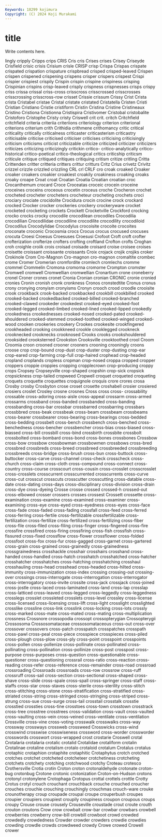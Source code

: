 ```yaml
---
Keywords: 18299 kojimura
Copyright: (C) 2024 Koji Murakami
---
```


# title

Write contents here.



lingly cripply Cripps
crips CRIS Cris cris Crises crises Crisey Criseyde Crisfield crisic
crisis Crisium crisle CRISP crisp Crispa Crispas crispate crispated crispation
crispature crispbread crisped crisped-leaved Crispen crispen crispened crispening crispens crisper
crispers crispest Crispi crispier crispiest crispily Crispin crispin crispine crispiness
crisping Crispinian crispins crisp-leaved crisply crispness crispnesses crisps crispy criss
crissa crissal criss-cross crisscross crisscrossed crisscrosses crisscrossing crisscross-row crisset Crissie
crissum Crissy Crist Crista crista Cristabel cristae Cristal cristate cristated
Cristatella Cristen Cristi Cristian Cristiano Cristie cristiform Cristin Cristina Cristine
Cristineaux Cristino Cristiona Cristionna Cristispira Cristivomer Cristobal cristobalite Cristoforo Cristophe
Cristy cristy Criswell crit crit. critch Critchfield critchfield criteria criteriia
criteriions criteriology criterion criterional criterions criterium crith Crithidia crithmene crithomancy
critic critical criticality critically criticalness criticaster criticasterism criticastry criticisable criticise
criticised criticiser criticises criticising criticisingly criticism criticisms criticist criticizable criticize
criticized criticizer criticizers criticizes criticizing criticizingly critickin critico- critico-analytically critico-historical
critico-poetical critico-theological critics criticship criticsm criticule critique critiqued critiques critiquing
critism critize critling Critta Crittenden critter critteria critters crittur critturs
Critz Crius crivetz Crivitz crizzel crizzle crizzled crizzling CRL crl
CRLF cro croak croaked Croaker croaker croakers croakier croakiest croakily
croakiness croaking croaks croaky croape Croat croat Croatan Croatia Croatian
croatian croc Crocanthemum crocard Croce Croceatas croceic crocein croceine croceines
croceins croceous crocetin croceus croche Crocheron crochet crocheted crocheter crocheters
crocheteur crocheting crochets croci crociary crociate crocidolite Crocidura crocin crocine
crock crockard crocked Crocker crocker crockeries crockery crockeryware crocket crocketed
crocketing crockets Crockett Crocketville Crockford crocking crocko crocks crocky crocodile
crocodilean crocodiles Crocodilia crocodilian Crocodilidae crocodiline crocodilite crocodility crocodiloid Crocodilus
Crocodylidae Crocodylus crocoisite crocoite crocoites croconate croconic Crocosmia crocs Crocus
crocus crocused crocuses crocuta Croesi Croesus Croesuses Croesusi Crofoot Croft
croft crofter crofterization crofterize crofters crofting croftland Crofton crofts Croghan
croh croighle croiik crois croisad croisade croisard croise croisee croises
croisette croissant croissante croissants Croix crojack crojik crojiks croker Crokinole
Crom Cro-Magnon Cro-magnon cro-magnon cromaltite crombec crome Cromer Cromerian cromfordite
cromlech cromlechs cromme crommel Crommelin Cromona cromorna cromorne Crompton cromster
Cromwell cromwell Cromwellian cromwellian Cronartium crone croneberry cronel Croner crones
cronet Cronia Cronian cronian CRONIC cronie cronied cronies Cronin cronish
cronk cronkness Cronos cronstedtite Cronus cronus crony cronying cronyism cronyisms
Cronyn crooch crood croodle crooisite crook crookback crook-backed crookbacked crookbill
crookbilled crooked crooked-backed crookedbacked crooked-billed crooked-branched crooked-clawed crookeder crookedest crooked-eyed
crooked-foot crooked-legged crooked-limbed crooked-lined crooked-lipped crookedly crookedness crookednesses crooked-nosed crooked-pated
crooked-shouldered crooked-stemmed crooked-toothed crooked-winged crooked-wood crooken crookeries crookery Crookes crookesite
crookfingered crookheaded crooking crookkneed crookle crooklegged crookneck crooknecked crooknecks crooknosed
Crooks crooks crookshouldered crooksided crooksterned Crookston Crooksville crooktoothed crool Croom
Croomia croon crooned crooner crooners crooning crooningly croons croose crop
crop-bound crop-dust crop-duster crop-dusting crop-ear crop-eared crop-farming crop-full crop-haired crophead
crop-headed cropland croplands cropless cropman crop-nosed croppa cropped cropper croppers
croppie croppies cropping cropplecrown crop-producing croppy crops Cropsey Cropseyville crop-shaped
cropshin crop-sick cropsick cropsickness crop-tailed cropweed Cropwell croquet croqueted croqueting
croquets croquette croquettes croquignole croquis crore crores crosa Crosby crosby
Crosbyton crose croset crosette croshabell crosier crosiered crosiers croslet Crosley
crosne crosnes Cross cross cross- crossability crossable cross-adoring cross-aisle cross-appeal
crossarm cross-armed crossarms crossband cross-banded crossbanded cross-banding crossbanding cross-bar crossbar
crossbarred crossbarring crossbars crossbbred cross-beak crossbeak cross-beam crossbeam crossbeams cross-bearer
crossbearer cross-bearing cross-bearings cross-bedded cross-bedding crossbelt cross-bench crossbench cross-benched cross-benchedness
cross-bencher crossbencher cross-bias cross-biased cross-biassed cross-bill crossbill cross-bind crossbirth crossbite
crossbolt crossbolted cross-bombard cross-bond cross-bones crossbones Crossbow cross-bow crossbow crossbowman
crossbowmen crossbows cross-bred crossbred crossbreds cross-breed crossbreed crossbreeded crossbreeding crossbreeds
cross-bridge cross-brush cross-bun cross-buttock cross-buttocker cross-carve cross-channel cross-check crosscheck cross-church
cross-claim cross-cloth cross-compound cross-connect cross-country cross-course crosscourt cross-cousin cross-crosslet crosscrosslet
cross-crosslets crosscurrent crosscurrented crosscurrents cross-curve cross-cut crosscut crosscuts crosscutter crosscutting
cross-datable cross-date cross-dating cross-days cross-disciplinary cross-division cross-drain cross-dye cross-dyeing Crosse
crosse crossed crossed-h crossed-out cross-elbowed crosser crossers crosses crossest Crossett
crossette cross-examination cross-examine cross-examined cross-examiner cross-examining cross-eye cross-eyed cross-eyedness cross-eyes
cross-face cross-fade cross-faded cross-fading crossfall cross-feed cross-ferred cross-ferring cross-fertile cross-fertilizable
crossfertilizable cross-fertilization cross-fertilize cross-fertilized cross-fertilizing cross-fiber cross-file cross-filed cross-filing cross-finger
cross-fingered cross-fire crossfire crossfired cross-firing crossfiring cross-fish crossfish cross-fissured cross-fixed
crossflow cross-flower crossflower cross-folded crossfoot cross-fox cross-fur cross-gagged cross-garnet cross-gartered
cross-grain cross-grained cross-grainedly cross-grainedness crossgrainedness crosshackle crosshair crosshairs crosshand cross-handed
cross-handled cross-hatch crosshatch crosshatched cross-hatcher crosshatcher crosshatches cross-hatching crosshatching crosshaul
crosshauling cross-head crosshead cross-headed cross-hilted cross-immunity cross-immunization cross-index crossing crossing-out
crossing-over crossings cross-interrogate cross-interrogation cross-interrogator cross-interrogatory cross-invite crossite cross-jack crossjack
cross-joined cross-jostle cross-laced cross-laminated cross-land cross-lap crosslap cross-latticed cross-leaved cross-legged
cross-leggedly cross-leggedness crosslegs crosslet crossleted crosslets cross-level crossley cross-license cross-licensed
cross-licensing cross-lift cross-light crosslight crosslighted crosslike crossline cross-link crosslink cross-locking
cross-lots crossly cross-marked cross-mate cross-mated cross-mating cross-multiplication crossness Crossnore crossopodia
crossopt crossopterygian Crossopterygii Crossosoma Crossosomataceae crossosomataceous cross-out cross-over crossover crossovers
cross-patch crosspatch crosspatches crosspath cross-pawl cross-peal cross-piece crosspiece crosspieces cross-piled
cross-plough cross-plow cross-ply cross-point crosspoint crosspoints cross-pollen cross-pollenize cross-pollinate cross-pollinated
cross-pollinating cross-pollination cross-pollinize cross-post crosspost cross-purpose cross-purposes cross-question cross-questionable cross-questioner
cross-questioning crossrail cross-ratio cross-reaction cross-reading cross-refer cross-reference cross-remainder cross-road crossroad
crossroading Crossroads crossroads cross-row crossrow cross-ruff crossruff cross-sail cross-section cross-sectional
cross-shaped cross-shave cross-slide cross-spale cross-spall cross-springer cross-staff cross-staffs cross-star cross-staves
cross-sterile cross-sterility cross-stitch cross-stitching cross-stone cross-stratification cross-stratified cross-striated cross-string cross-stringed
cross-stringing cross-striped cross-strung cross-sue cross-surge cross-tail crosstail crosstalk crosstie crosstied
crossties cross-tine crosstoes cross-town crosstown crosstrack cross-tree crosstree crosstrees cross-validation
cross-vault cross-vaulted cross-vaulting cross-vein cross-veined cross-ventilate cross-ventilation Crossville cross-vine cross-voting
crosswalk crosswalks cross-way crossway crossways crossweb crossweed Crosswicks cross-wind crosswind
crosswise crosswiseness crossword cross-worder crossworder crosswords crosswort cross-wrapped crost crostarie
Croswell crotal Crotalaria crotalaria crotalic crotalid Crotalidae crotaliform crotalin Crotalinae
crotaline crotalism crotalo crotaloid crotalum Crotalus crotalus crotaphic crotaphion crotaphite
crotaphitic Crotaphytus crotch crotched crotches crotchet crotcheted crotcheteer crotchetiness crotcheting
crotchets crotchety crotching crotchwood crotchy Croteau crotesco Crothersville Crotia crotin
Croton croton crotonaldehyde crotonate croton-bug crotonbug Crotone crotonic crotonization Croton-on-Hudson
crotons crotonyl crotonylene Crotophaga Crotopus crottal crottels crottle Crotty Crotus
crotyl crouch crouchant crouchback crouche crouched croucher crouches crouchie crouching
crouchingly crouchmas crouch-ware crouke crounotherapy croup croupade croupal croupe crouperbush
croupes croupier croupiers croupiest croupily croupiness croupon croupous croups croupy
Crouse crouse crousely Crouseville croustade crout croute crouth crouton croutons
Crow crow crowbait crow-bar crowbar crowbars crowbell crowberries crowberry crow-bill
crowbill crowboot crowd crowded crowdedly crowdedness Crowder crowder crowders crowdie
crowdies crowding crowdle crowds crowdweed crowdy Crowe crowed Crowell crower
